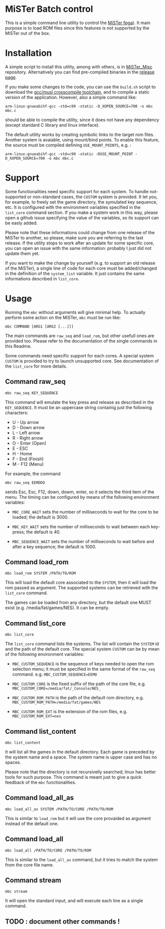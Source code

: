 
# MiSTer Batch control

This is a simple command line utility to control the [MiSTer
fpga](https://github.com/MiSTer-devel)). It main purpose is to load ROM files
since this features is not supported by the MiSTer out of the box.

# Installation

A simple script to install this utility, among with others, is in
[MiSTer_Misc](https://github.com/pocomane/MiSTer_misc/) repository. Alternatively
you can find pre-compiled binaries in the [release
page](https://github.com/pocomane/MiSTer_Batch_Control/releases/latest).

If you make some changes to the code, you can use the `build.sh` script to
download the [gcc/musl crosscompile toolchain](http://musl.cc), and to compile
a static version of the application. However, also a simple command like:

```
arm-linux-gnueabihf-gcc -std=c99 -static -D_XOPEN_SOURCE=700 -o mbc mbc.c
```

should be able to compile the utility, since it does not have any dependency
(except standard C library and linux interface).

The default utility works by creating symbolic links to the target rom files.
Another system is avaiable, using mount/bind points. To enable this feature, the
source must be compiled defining `USE_MOUNT_POINTS`, e.g. :

```
arm-linux-gnueabihf-gcc -std=c99 -static -DUSE_MOUNT_POINT -D_XOPEN_SOURCE=700 -o mbc mbc.c
```

# Support

Some functionalities need specific support for each system.  To handle
not-supported or non-standard cases, the `CUSTOM` system is provided. It let
you, for example, to freely set the game directory, the symulated key sequence,
etc.  It is configured with the environment variables specified in the
`list_core` command section.  If you make a system work in this way, please
open a github issue specifying the value of the variables, so its support can
be easly added.

Please note that these informations could change from one release of the MiSTer
to another, so please, make sure you are referring to the last release. If the
utility stops to work after an update for some specific core, you can open an
issue with the same information: probably I just did not update them yet.

If you want to make the change by yourself (e.g. to support an old release of
the MiSTer), a single line of code for each core must be added/changed in the
definition of the `system_list` variable. It just contains the same
informations described in `list_core`.

# Usage

Running the `mbc` without arguments will give minimal help. To actually perform
some action on the MiSTer, `mbc` must be run like:

```
mbc COMMAND [ARG1 [ARG2 [...]]]
```

The main commands are `raw_seq` and `load_rom`, but other usefull ones are
provided too. Please refer to the documentation of the single commands in this
Readme.

Some commands need specific support for each cores. A special system `CUSTOM`
is provided to try to launch unsupported core. See documentation of the `list_core`
for more details.


## Command raw_seq

```
mbc raw_seq KEY_SEQUENCE
```

This command will emulate the key press and release as described in the
`KEY_SEQUENCE`. It must be an uppercase string containig just the following
characters:

- U - Up arrow
- D - Down arrow
- L - Left arrow
- R - Right arrow
- O - Enter (Open)
- E - ESC
- H - Home
- F - End (Finish)
- M - F12 (Menu)

For example, the command

```
mbc raw_seq EEMDDO
```

sends Esc, Esc, F12, down, dowm, enter, so it selects the third item of the
menu. The timing can be configured by means of the following environment
variables:

- `MBC_CORE_WAIT` sets the number of milliseconds to wait for the core to be loaded;
  the default is 3000.

- `MBC_KEY_WAIT` sets the number of milliseconds to wait between each key-press;
  the default is 40.

- `MBC_SEQUENCE_WAIT` sets the number of milliseconds to wait before and after a key
  sequence; the default is 1000.


## Command load_rom

```
mbc load_rom SYSTEM /PATH/TO/ROM
```

This will load the default core associated to the `SYSTEM`, then it will load
the rom passed as argument. The supported systems can be retrieved with the
`list_core` command.

The games can be loaded from any directory, but the default one MUST exist
(e.g. /media/fat/games/NES). It can be empty.


## Command list_core

```
mbc list_core
```

The `list_core` command lists the systems. The list will contain the `SYSTEM` id and
the path of the default core. The special system `CUSTOM` can be by mean of the
following environment variables:

- `MBC_CUSTOM_SEQUENCE` is the sequence of keys needed to open the rom
  selection menu; it must be specified in the same format of the `raw_seq`
  command.  e.g. `MBC_CUSTOM_SEQUENCE=EEMO`

- `MBC_CUSTOM_CORE` is the fixed suffix of the path of the core file, e.g.
  `MBC_CUSTOM_CORE=/media/fat/_Console/NES_`

- `MBC_CUSTOM_ROM_PATH` is the path of the default rom
  directory, e.g. `MBC_CUSTOM_ROM_PATH=/media/fat/games/NES`

- `MBC_CUSTOM_ROM_EXT` is the extension of the rom files, e.g.
  `MBC_CUSTOM_ROM_EXT=nes`


## Command list_content

```
mbc list_content
```

It will list all the games in the default directory. Each game is preceded by
the system name and a space. The system name is upper case and has no spaces.

Please note that the directory is not recursivelly searched; linux has better
tools for such purpose. This command is meant just to give a quick feedback
of the `mbc` functionalities.


## Command load_all_as

```
mbc load_all_as SYSTEM /PATH/TO/CORE /PATH/TO/ROM
```

This is similar to `load_rom` but it will use the core provaided as argument
instead of the default one.


## Command load_all

```
mbc load_all /PATH/TO/CORE /PATH/TO/ROM
```

This is similar to the `load_all_as` command, but it tries to match the system
from the core file name.


## Command stream

```
mbc stream
```

It will open the standard input, and will execute each line as a single command.


## TODO : document other commands !

